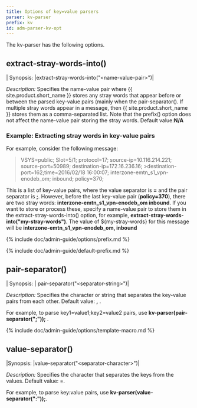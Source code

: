 ```yaml
---
title: Options of key=value parsers
parser: kv-parser
prefix: kv
id: adm-parser-kv-opt
---
```


The kv-parser has the following options.

## extract-stray-words-into()

|  Synopsis:   |extract-stray-words-into(\"\<name-value-pair\>\")|

*Description:* Specifies the name-value pair where {{ site.product.short_name }} stores
any stray words that appear before or between the parsed key-value pairs
(mainly when the pair-separator(). If multiple
stray words appear in a message, then {{ site.product.short_name }} stores them as a
comma-separated list. Note that the prefix() option does not affect the
name-value pair storing the stray words. Default value:**N/A**

### Example: Extracting stray words in key-value pairs

For example, consider the following message:

>VSYS=public; Slot=5/1; protocol=17; source-ip=10.116.214.221; source-port=50989; destination-ip=172.16.236.16; >destination-port=162;time=2016/02/18 16:00:07; interzone-emtn_s1_vpn-enodeb_om; inbound; policy=370;

This is a list of key-value pairs, where the value separator is **=**
and the pair separator is **;**. However, before the last key-value pair
(**policy=370**), there are two stray words:
**interzone-emtn\_s1\_vpn-enodeb\_om inbound**. If you want to store or
process these, specify a name-value pair to store them in the
extract-stray-words-into() option, for example,
**extract-stray-words-into(\"my-stray-words\")**. The value of
${my-stray-words} for this message will be
**interzone-emtn\_s1\_vpn-enodeb\_om, inbound**

{% include doc/admin-guide/options/prefix.md %}

{% include doc/admin-guide/default-prefix.md %}

## pair-separator()

|  Synopsis:  | pair-separator(\"\<separator-string\>\")|

*Description:* Specifies the character or string that separates the
key-value pairs from each other. Default value: **,** .

For example, to parse key1=value1;key2=value2 pairs, use
**kv-parser(pair-separator(\";\"));** .

{% include doc/admin-guide/options/template-macro.md %}

## value-separator()

|Synopsis:   |value-separator(\"\<separator-character\>\")|

*Description:* Specifies the character that separates the keys from the
values. Default value: =.

For example, to parse key:value pairs, use
**kv-parser(value-separator(\":\"));**.
